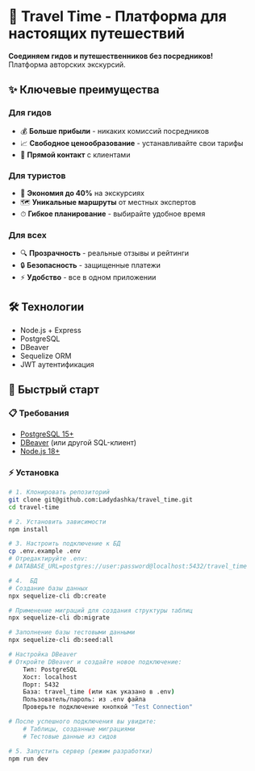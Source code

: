 # 🌴 Travel Time - Платформа для настоящих путешествий

**Соединяем гидов и путешественников без посредников!**  
Платформа авторских экскурсий.

## ✨ Ключевые преимущества

### Для гидов
- 💰 **Больше прибыли** - никаких комиссий посредников
- 📈 **Свободное ценообразование** - устанавливайте свои тарифы
- 👥 **Прямой контакт** с клиентами

### Для туристов
- 💸 **Экономия до 40%** на экскурсиях
- 🗺 **Уникальные маршруты** от местных экспертов
- ⏱ **Гибкое планирование** - выбирайте удобное время

### Для всех
- 🔍 **Прозрачность** - реальные отзывы и рейтинги
- 🔒 **Безопасность** - защищенные платежи
- ⚡ **Удобство** - все в одном приложении

## 🛠 Технологии

- Node.js + Express
- PostgreSQL
- DBeaver
- Sequelize ORM
- JWT аутентификация

## 🚀 Быстрый старт

### 📋 Требования
- [PostgreSQL 15+](https://www.postgresql.org/download/)
- [DBeaver](https://dbeaver.io/download/) (или другой SQL-клиент)
- [Node.js 18+](https://nodejs.org/)

### ⚡ Установка

```bash
# 1. Клонировать репозиторий
git clone git@github.com:Ladydashka/travel_time.git
cd travel-time

# 2. Установить зависимости
npm install

# 3. Настроить подключение к БД
cp .env.example .env
# Отредактируйте .env:
# DATABASE_URL=postgres://user:password@localhost:5432/travel_time

# 4.  БД
# Создание базы данных
npx sequelize-cli db:create

# Применение миграций для создания структуры таблиц
npx sequelize-cli db:migrate

# Заполнение базы тестовыми данными
npx sequelize-cli db:seed:all

# Настройка DBeaver
# Откройте DBeaver и создайте новое подключение:
    Тип: PostgreSQL
    Хост: localhost
    Порт: 5432
    База: travel_time (или как указано в .env)
    Пользователь/пароль: из .env файла
    Проверьте подключение кнопкой "Test Connection"

# После успешного подключения вы увидите:
    # Таблицы, созданные миграциями
    # Тестовые данные из сидов

# 5. Запустить сервер (режим разработки)
npm run dev

